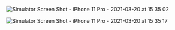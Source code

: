 ![Simulator Screen Shot - iPhone 11 Pro - 2021-03-20 at 15 35 02](https://user-images.githubusercontent.com/37479633/111873775-5ccb7400-8992-11eb-85a6-778eae892fdd.png)


![Simulator Screen Shot - iPhone 11 Pro - 2021-03-20 at 15 35 17](https://user-images.githubusercontent.com/37479633/111873803-72d93480-8992-11eb-8213-e55a69e7bd4e.png)
